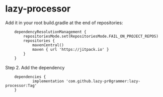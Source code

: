 # lazy-processor

Add it in your root build.gradle at the end of repositories:
```
	dependencyResolutionManagement {
		repositoriesMode.set(RepositoriesMode.FAIL_ON_PROJECT_REPOS)
		repositories {
			mavenCentral()
			maven { url 'https://jitpack.io' }
		}
	}
 ```
Step 2. Add the dependency
```
	dependencies {
	        implementation 'com.github.lazy-pr0grammer:lazy-processor:Tag'
	}
```
